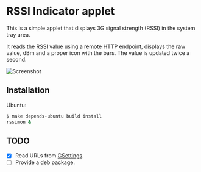 # RSSI Indicator applet

This is a simple applet that displays 3G signal strength (RSSI) in the system tray area.

It reads the RSSI value using a remote HTTP endpoint, displays the raw value,
dBm and a proper icon with the bars.  The value is updated twice a second.

![Screenshot](https://user-images.githubusercontent.com/16797/70741248-ea4dfc00-1d2b-11ea-8b0b-e96a8acd8f00.png)


## Installation

Ubuntu:

```bash
$ make depends-ubuntu build install
rssimon &
```


## TODO

- [x] Read URLs from [GSettings](https://wiki.gnome.org/Projects/Vala/GSettingsSample).
- [ ] Provide a deb package.
